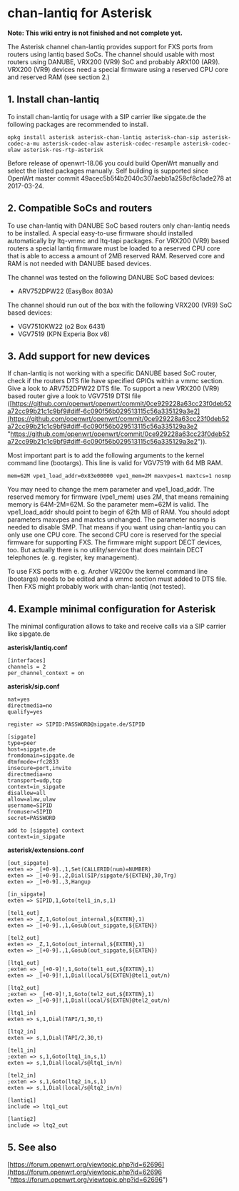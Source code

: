 # chan-lantiq for Asterisk

**Note: This wiki entry is not finished and not complete yet.**

The Asterisk channel chan-lantiq provides support for FXS ports from routers using lantiq based SoCs. The channel should usable with most routers using DANUBE, VRX200 (VR9) SoC and probably ARX100 (AR9). VRX200 (VR9) devices need a special firmware using a reserved CPU core and reserved RAM (see section 2.)

## 1. Install chan-lantiq

To install chan-lantiq for usage with a SIP carrier like sipgate.de the following packages are recommended to install.

```
opkg install asterisk asterisk-chan-lantiq asterisk-chan-sip asterisk-codec-a-mu asterisk-codec-alaw asterisk-codec-resample asterisk-codec-ulaw asterisk-res-rtp-asterisk
```

Before release of openwrt-18.06 you could build OpenWrt manually and select the listed packages manually. Self building is supported since OpenWrt master commit 49acec5b5f4b2040c307aebb1a258cf8c1ade278 at 2017-03-24.

## 2. Compatible SoCs and routers

To use chan-lantiq with DANUBE SoC based routers only chan-lantiq needs to be installed. A special easy-to-use firmware should installed automatically by ltq-vmmc and ltq-tapi packages. For VRX200 (VR9) based routers a special lantiq firmware must be loaded to a reserved CPU core that is able to access a amount of 2MB reserved RAM. Reserved core and RAM is not needed with DANUBE based devices.

The channel was tested on the following DANUBE SoC based devices:

- ARV752DPW22 (EasyBox 803A)

The channel should run out of the box with the following VRX200 (VR9) SoC based devices:

- VGV7510KW22 (o2 Box 6431)
- VGV7519 (KPN Experia Box v8)

## 3. Add support for new devices

If chan-lantiq is not working with a specific DANUBE based SoC router, check if the routers DTS file have specified GPIOs within a vmmc section. Give a look to ARV752DPW22 DTS file. To support a new VRX200 (VR9) based router give a look to VGV7519 DTSI file ([https://github.com/openwrt/openwrt/commit/0ce929228a63cc23f0deb52a72cc99b21c1c9bf9#diff-6c090f56b029513115c56a335129a3e2](https://github.com/openwrt/openwrt/commit/0ce929228a63cc23f0deb52a72cc99b21c1c9bf9#diff-6c090f56b029513115c56a335129a3e2 "https://github.com/openwrt/openwrt/commit/0ce929228a63cc23f0deb52a72cc99b21c1c9bf9#diff-6c090f56b029513115c56a335129a3e2")).

Most important part is to add the following arguments to the kernel command line (bootargs). This line is valid for VGV7519 with 64 MB RAM.

```
mem=62M vpe1_load_addr=0x83e00000 vpe1_mem=2M maxvpes=1 maxtcs=1 nosmp
```

You may need to change the mem parameter and vpe1\_load\_addr. The reserved memory for firmware (vpe1\_mem) uses 2M, that means remaining memory is 64M-2M=62M. So the parameter mem=62M is valid. The vpe1\_load\_addr should point to begin of 62th MB of RAM. You should adopt parameters maxvpes and maxtcs unchanged. The parameter nosmp is needed to disable SMP. That means if you want using chan-lantiq you can only use one CPU core. The second CPU core is reserved for the special firmware for supporting FXS. The firmware might support DECT devices, too. But actually there is no utility/service that does maintain DECT telephones (e. g. register, key management).

To use FXS ports with e. g. Archer VR200v the kernel command line (bootargs) needs to be edited and a vmmc section must added to DTS file. Then FXS might probably work with chan-lantiq (not tested).

## 4. Example minimal configuration for Asterisk

The minimal configuration allows to take and receive calls via a SIP carrier like sipgate.de

**asterisk/lantiq.conf**

```
[interfaces]
channels = 2
per_channel_context = on
```

**asterisk/sip.conf**

```
nat=yes
directmedia=no
qualify=yes
```

```
register => SIPID:PASSWORD@sipgate.de/SIPID
```

```
[sipgate]
type=peer
host=sipgate.de
fromdomain=sipgate.de
dtmfmode=rfc2833
insecure=port,invite
directmedia=no
transport=udp,tcp
context=in_sipgate
disallow=all
allow=alaw,ulaw
username=SIPID
fromuser=SIPID
secret=PASSWORD
```

```
add to [sipgate] context
context=in_sipgate
```

**asterisk/extensions.conf**

```
[out_sipgate]
exten => _[+0-9].,1,Set(CALLERID(num)=NUMBER)
exten => _[+0-9].,2,Dial(SIP/sipgate/${EXTEN},30,Trg)
exten => _[+0-9].,3,Hangup

[in_sipgate]
exten => SIPID,1,Goto(tel1_in,s,1)

[tel1_out]
exten => _Z,1,Goto(out_internal,${EXTEN},1)
exten => _[+0-9].,1,Gosub(out_sipgate,${EXTEN})

[tel2_out]
exten => _Z,1,Goto(out_internal,${EXTEN},1)
exten => _[+0-9].,1,Gosub(out_sipgate,${EXTEN})

[ltq1_out]
;exten => _[+0-9]!,1,Goto(tel1_out,${EXTEN},1)
exten => _[+0-9]!,1,Dial(local/${EXTEN}@tel1_out/n)

[ltq2_out]
;exten => _[+0-9]!,1,Goto(tel2_out,${EXTEN},1)
exten => _[+0-9]!,1,Dial(local/${EXTEN}@tel2_out/n)

[ltq1_in]
exten => s,1,Dial(TAPI/1,30,t)

[ltq2_in]
exten => s,1,Dial(TAPI/2,30,t)

[tel1_in]
;exten => s,1,Goto(ltq1_in,s,1)
exten => s,1,Dial(local/s@ltq1_in/n)

[tel2_in]
;exten => s,1,Goto(ltq2_in,s,1)
exten => s,1,Dial(local/s@ltq2_in/n)

[lantiq1]
include => ltq1_out

[lantiq2]
include => ltq2_out
```

## 5. See also

[https://forum.openwrt.org/viewtopic.php?id=62696](https://forum.openwrt.org/viewtopic.php?id=62696 "https://forum.openwrt.org/viewtopic.php?id=62696")
